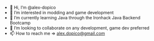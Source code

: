 - 👋 Hi, I’m @alex-dopico
- 👀 I’m interested in modding and game development
- 🌱 I’m currently learning Java through the Ironhack Java Backend Bootcamp
- 💞️ I’m looking to collaborate on any development, game dev preferred
- 📫 How to reach me => alex.dopico@gmail.com

<!---
alex-dopico/alex-dopico is a ✨ special ✨ repository because its `README.md` (this file) appears on your GitHub profile.
You can click the Preview link to take a look at your changes.
--->
